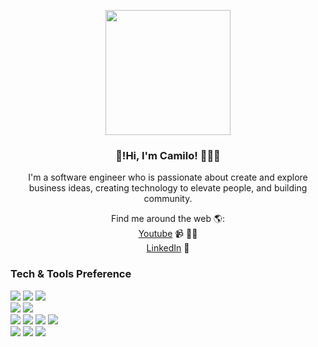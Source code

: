 



<p align="center" width="300">
   <img align="center" width="200" src="https://user-images.githubusercontent.com/67404147/173031349-5454733d-1332-43f9-9740-6c2e5064c701.png" />
<h3 align="center">👋!Hi, I'm Camilo! 👨🏻‍💻</h3>
</p>


<p align="center">
 I'm a software engineer who is passionate about create and explore business ideas, creating technology to elevate people, and building community. 
</p>

<p align="center" with="300">
Find me around the web 🌎:
   </br>
 <a href="https://www.youtube.com/channel/UCf-1JGloHimadLZvx4hUbpA">Youtube</a>  📹 ✍🏾
 </br>
 <a href="https://www.linkedin.com/in/juan-camilo-rivas-molina-a079291b1/">LinkedIn</a> 💼
</p>


### Tech & Tools Preference

<img src = "https://img.shields.io/badge/-HTML5-E34F26?style=flat&logo=html5&logoColor=white"> <img src = "https://img.shields.io/badge/-CSS3-1572B6?style=flat&logo=css3&logoColor=white">
<img src="https://img.shields.io/badge/-Bootstrap-563D7C?style=flat&logo=bootstrap&logoColor=white">
</br>
<img src="https://img.shields.io/badge/-JavaScript-eed718?style=flat&logo=javascript&logoColor=ffffff">
<img src="https://img.shields.io/badge/-React-000000?style=flat&logo=react&logoColor=00c8ff">
</br>
<img src="https://img.shields.io/badge/-MongoDB-4DB33D?style=flat&logo=mongodb&logoColor=FFFFFF">
<img src="https://img.shields.io/badge/-Express.js-787878?style=flat">
<img src="https://img.shields.io/badge/-Node.js-3C873A?style=flat&logo=Node.js&logoColor=white">
<img src="https://img.shields.io/badge/-Firebase-FFA611?style=flat&logo=firebase&logoColor=FFFFFF">
</br>
<img src="http://img.shields.io/badge/-Git-F1502F?style=flat&logo=git&logoColor=FFFFFF">
<img src="http://img.shields.io/badge/-Github-000000?style=flat&logo=github&logoColor=FFFFFF">
<img src="http://img.shields.io/badge/-VS%20Code-007ACC?style=flat&logo=visual%20studio%20code&logoColor=white">

